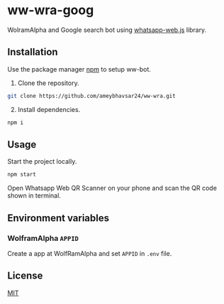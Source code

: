 # ww-wra-goog

WolramAlpha and Google search bot using [whatsapp-web.js](https://github.com/pedroslopez/whatsapp-web.js) library.

## Installation

Use the package manager [npm](https://www.npmjs.com/) to setup ww-bot.

1. Clone the repository.

```bash
git clone https://github.com/ameybhavsar24/ww-wra.git
```

2. Install dependencies.

```bash
npm i
```

## Usage

Start the project locally.

```bash
npm start
```

Open Whatsapp Web QR Scanner on your phone and scan the QR code shown in terminal.

## Environment variables

### WolframAlpha `APPID`

Create a app at WolfRamAlpha and set `APPID` in `.env` file.

## License

[MIT](https://choosealicense.com/licenses/mit/)

